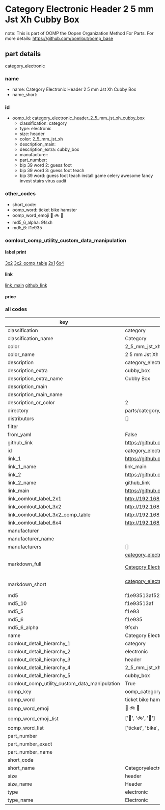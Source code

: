 # Category Electronic Header 2 5 mm Jst Xh Cubby Box  

note: This is part of OOMP the Oopen Organization Method For Parts. For more details: https://github.com/oomlout/oomp_base

##  part details



category_electronic

### name
* name: Category Electronic Header 2 5 mm Jst Xh Cubby Box
* name_short: 
### id
* oomp_id: category_electronic_header_2_5_mm_jst_xh_cubby_box
  * classification: category
  * type: electronic
  * size: header
  * color: 2_5_mm_jst_xh
  * description_main: 
  * description_extra: cubby_box
  * manufacturer: 
  * part_number: 
  * bip 39 word 2: guess foot
  * bip 39 word 3: guess foot teach
  * bip 39 word: guess foot teach install game celery awesome fancy invest stairs virus audit

### other_codes
* short_code: 
* oomp_word: ticket bike hamster
* oomp_word_emoji :ticket: :bike: :hamster:
* md5_6_alpha: 9fsxh
* md5_6: f1e935






### oomlout_oomp_utility_custom_data_manipulation
#### label print
[3x2](http://192.168.1.245:1112/?label=oomp%209fsxh)
[3x2_oomp_table](http://192.168.1.107:1112/?label=oomp%209fsxh)
[2x1](http://192.168.1.242:1112/?label=oomp%209fsxh)
[6x4](http://192.168.1.55:1112/?label=oomp%209fsxh)    

#### link

[link_main](https://github.com/oomlout/oomlout_oomp_current_version_messy/tree/main/parts/category_electronic_header_2_5_mm_jst_xh_cubby_box) [github_link](https://github.com/oomlout/oomlout_oomp_part_src/tree/main/parts/category_electronic_header_2_5_mm_jst_xh_cubby_box)                             

#### price







### all codes 
| key | value |  
| --- | --- |  
| classification | category |  
| classification_name | Category |  
| color | 2_5_mm_jst_xh |  
| color_name | 2 5 mm Jst Xh |  
| description | category_electronic |  
| description_extra | cubby_box |  
| description_extra_name | Cubby Box |  
| description_main |  |  
| description_main_name |  |  
| description_or_color | 2  |  
| directory | parts/category_electronic_header_2_5_mm_jst_xh_cubby_box |  
| distributors | [] |  
| filter |  |  
| from_yaml | False |  
| github_link | https://github.com/oomlout/oomlout_oomp_part_src/tree/main/parts/category_electronic_header_2_5_mm_jst_xh_cubby_box |  
| id | category_electronic_header_2_5_mm_jst_xh_cubby_box |  
| link_1 | https://github.com/oomlout/oomlout_oomp_current_version_messy/tree/main/parts/category_electronic_header_2_5_mm_jst_xh_cubby_box |  
| link_1_name | link_main |  
| link_2 | https://github.com/oomlout/oomlout_oomp_part_src/tree/main/parts/category_electronic_header_2_5_mm_jst_xh_cubby_box |  
| link_2_name | github_link |  
| link_main | https://github.com/oomlout/oomlout_oomp_current_version_messy/tree/main/parts/category_electronic_header_2_5_mm_jst_xh_cubby_box |  
| link_oomlout_label_2x1 | http://192.168.1.242:1112/?label=oomp%209fsxh |  
| link_oomlout_label_3x2 | http://192.168.1.245:1112/?label=oomp%209fsxh |  
| link_oomlout_label_3x2_oomp_table | http://192.168.1.107:1112/?label=oomp%209fsxh |  
| link_oomlout_label_6x4 | http://192.168.1.55:1112/?label=oomp%209fsxh |  
| manufacturer |  |  
| manufacturer_name |  |  
| manufacturers | [] |  
| markdown_full | [category_electronic_header_2_5_mm_jst_xh_cubby_box](https://github.com/oomlout/oomlout_oomp_current_version_messy/tree/main/parts/category_electronic_header_2_5_mm_jst_xh_cubby_box)<br>[](https://github.com/oomlout/oomlout_oomp_current_version_messy/tree/main/parts/category_electronic_header_2_5_mm_jst_xh_cubby_box)<br>[Category Electronic Header 2 5 Mm Jst Xh Cubby Box](https://github.com/oomlout/oomlout_oomp_current_version_messy/tree/main/parts/category_electronic_header_2_5_mm_jst_xh_cubby_box)<br><br> |  
| markdown_short | [category_electronic_header_2_5_mm_jst_xh_cubby_box](https://github.com/oomlout/oomlout_oomp_current_version_messy/tree/main/parts/category_electronic_header_2_5_mm_jst_xh_cubby_box)<br><br> |  
| md5 | f1e93513af52e210942f9757bd16bb3b |  
| md5_10 | f1e93513af |  
| md5_5 | f1e93 |  
| md5_6 | f1e935 |  
| md5_6_alpha | 9fsxh |  
| name | Category Electronic Header 2 5 mm Jst Xh Cubby Box |  
| oomlout_detail_hierarchy_1 | category |  
| oomlout_detail_hierarchy_2 | electronic |  
| oomlout_detail_hierarchy_3 | header |  
| oomlout_detail_hierarchy_4 | 2_5_mm_jst_xh |  
| oomlout_detail_hierarchy_5 | cubby_box |  
| oomlout_oomp_utility_custom_data_manipulation | True |  
| oomp_key | oomp_category_electronic_header_2_5_mm_jst_xh_cubby_box |  
| oomp_word | ticket bike hamster |  
| oomp_word_emoji | :ticket: :bike: :hamster: |  
| oomp_word_emoji_list | [':ticket:', ':bike:', ':hamster:'] |  
| oomp_word_list | ['ticket', 'bike', 'hamster'] |  
| part_number |  |  
| part_number_exact |  |  
| part_number_name |  |  
| short_code |  |  
| short_name | Categoryelectronic |  
| size | header |  
| size_name | Header |  
| type | electronic |  
| type_name | Electronic |  
